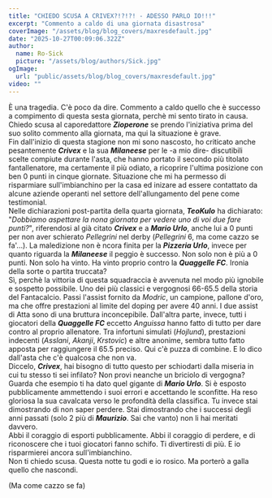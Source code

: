 ```yaml
---
title: "CHIEDO SCUSA A CRIVEX?!?!?! - ADESSO PARLO IO!!!"
excerpt: "Commento a caldo di una giornata disastrosa"
coverImage: "/assets/blog/blog_covers/maxresdefault.jpg"
date: "2025-10-27T00:09:06.322Z"
author:
  name: Ro-Sick
  picture: "/assets/blog/authors/Sick.jpg"
ogImage:
  url: "public/assets/blog/blog_covers/maxresdefault.jpg"
video: ""
---
```


È una tragedia. C'è poco da dire. Commento a caldo quello che è successo a compimento di questa sesta giornata, perchè mi sento tirato in causa. Chiedo scusa al caporedattore ***Zioperone*** se prendo l'iniziativa prima del suo solito commento alla giornata, ma qui la situazione è grave.\
Fin dall'inizio di questa stagione non mi sono nascosto, ho criticato anche pesantemente ***Crivex*** e la sua ***Milaneese*** per le -a mio dire- discutibili scelte compiute durante l'asta, che hanno portato il secondo più titolato fantallenatore, ma certamente il più odiato, a ricoprire l'ultima posizione con ben 0 punti in cinque giornate. Situazione che mi ha permesso di risparmiare sull'imbianchino per la casa ed inizare ad essere contattato da alcune aziende operanti nel settore dell'allungamento del pene come testimonial.\
Nelle dichiarazioni post-partita della quarta giornata, ***TeoKulo*** ha dichiarato: "*Dobbiamo aspettare la nona giornata per vedere uno di voi due fare punti?*", riferendosi al già citato ***Crivex*** e a ***Mario Urlo***, anche lui a 0 punti per non aver schierato *Pellegrini* nel derby (*Pellegrini* 6, ma come cazzo se fa'...). La maledizione non è ncora finita per la ***Pizzeria Urlo***, invece per quanto riguarda la ***Milaneese*** il peggio è successo. Non solo non è più a 0 punti. Non solo ha vinto. Ha vinto proprio contro la ***Quaggelle FC***. Ironia della sorte o partita truccata?\
Sì, perchè la vittoria di questa squadraccia è avvenuta nel modo più ignobile e sospetto possibile. Uno dei più classici e vergognosi 66-65.5 della storia del Fantacalcio. Passi l'assist fornito da *Modric*, un campione, pallone d'oro, ma che offre prestazioni al limite del doping per avere 40 anni. I due assist di Atta sono di una bruttura inconcepibile. Dall'altra parte, invece, tutti i giocatori della ***Quaggelle FC*** eccetto *Anguissa* hanno fatto di tutto per dare contro al proprio allenatore. Tra infortuni simulati (*Hojlund*), prestazioni indecenti (*Asslani*, *Akanji*, *Krstovic*) e altre anonime, sembra tutto fatto apposta per raggiungere il 65.5 preciso. Qui c'è puzza di combine. E lo dico dall'asta che c'è qualcosa che non va.\
Diccelo, ***Crivex***, hai bisogno di tutto questo per schiodarti dalla miseria in cui tu stesso ti sei infilato? Non provi neanche un briciolo di vergogna? Guarda che esempio ti ha dato quel gigante di ***Mario Urlo***. Si è esposto pubblicamente ammettendo i suoi errori e accettando le sconfitte. Ha reso gloriosa la sua cavalcata verso le profondità della classifica. Tu invece stai dimostrando di non saper perdere. Stai dimostrando che i successi degli anni passati (solo 2 più di ***Maurizio***. Sai che vanto) non li hai meritati davvero. \
Abbi il coraggio di esporti pubblicamente. Abbi il coraggio di perdere, e di riconoscere che i tuoi giocatori fanno schifo. Ti divertiresti di più. E io risparmierei ancora sull'imbianchino.\
Non ti chiedo scusa. Questa notte tu godi e io rosico. Ma porterò a galla quello che nascondi.

(Ma come cazzo se fa)
